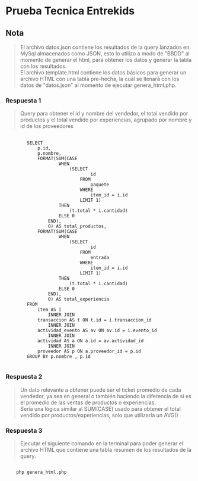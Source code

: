 # Prueba Tecnica Entrekids

## Nota

> El archivo datos.json contiene los resultados de la query lanzados en MySql almacenados como JSON, esto lo utilizo a modo de "BBDD" al momento de generar el html, para obtener los datos y generar la tabla con los resultados.<br/>
> El archivo template.html contiene los datos básicos para generar un archivo HTML con una tabla pre-hecha, la cual se llenará con los datos de "datos.json" al momento de ejecutar genera_html.php.

### Respuesta 1

> Query para obtener el id y nombre del vendedor, el total vendido por productos y el total vendido por experiencias, agrupado por nombre y id de los proveedores

<pre>
    <code>
        SELECT 
            p.id,
            p.nombre,
            FORMAT(SUM(CASE
                    WHEN
                        (SELECT 
                                id
                            FROM
                                paquete
                            WHERE
                                item_id = i.id
                            LIMIT 1)
                    THEN
                        (t.total * i.cantidad)
                    ELSE 0
                END),
                0) AS total_productos,
            FORMAT(SUM(CASE
                    WHEN
                        (SELECT 
                                id
                            FROM
                                entrada
                            WHERE
                                item_id = i.id
                            LIMIT 1)
                    THEN
                        (t.total * i.cantidad)
                    ELSE 0
                END),
                0) AS total_experiencia
        FROM
            item AS i
                INNER JOIN
            transaccion AS t ON t.id = i.transaccion_id
                INNER JOIN
            actividad_evento AS av ON av.id = i.evento_id
                INNER JOIN
            actividad AS a ON a.id = av.actividad_id
                INNER JOIN
            proveedor AS p ON a.proveedor_id = p.id
        GROUP BY p.nombre , p.id 
    </code>
</pre>

### Respuesta 2

> Un dato relevante a obtener puede ser el ticket promedio de cada vendedor, ya sea en general o también haciendo la diferencia de si es el promedio de las ventas de productos o experiencias. <br/>
> Sería una lógica similar al SUM(CASE) usado para obtener el total vendido por productos/experiencias, solo que utilizaría un AVG()

### Respuesta 3

> Ejecutar el siguiente comando en la terminal para poder generar el archivo HTML que contiene una tabla resumen de los resultados de la query.
<pre>
<code>
    php genera_html.php
</code>
</pre>